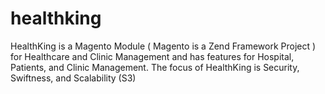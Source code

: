 healthking
==========

HealthKing is a Magento Module ( Magento is a Zend Framework Project ) for Healthcare and Clinic Management and has features for Hospital, Patients, and Clinic Management. The focus of HealthKing is Security, Swiftness, and Scalability (S3)